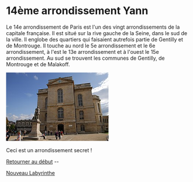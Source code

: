 # 14ème arrondissement Yann

Le 14e arrondissement de Paris est l'un des vingt arrondissements de la capitale française. Il est situé sur la rive gauche de la Seine, dans le sud de la ville. Il englobe des quartiers qui faisaient autrefois partie de Gentilly et de Montrouge. Il touche au nord le 5e arrondissement et le 6e arrondissement, à l'est le 13e arrondissement et à l'ouest le 15e arrondissement. Au sud se trouvent les communes de Gentilly, de Montrouge et de Malakoff.

![Image 14ème](/jeu-heros-paris/14.jpg "Photo du 14ème")

Ceci est un arrondissement secret !

[Retourner au début](index.md) --

[Nouveau Labyrinthe](https://github.com/indiaye18/TP2_Lab/blob/main/jeu-heros-Labyrinthe-Tour-Monde/index.md)